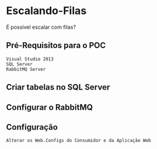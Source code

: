 # Escalando-Filas
É possível escalar com filas?

## Pré-Requisitos para o POC
    Visual Studio 2013
    SQL Server 
    RabbitMQ Server

## Criar tabelas no SQL Server
    
## Configurar o RabbitMQ

## Configuração
    Alterar os Web.Configs do Consumidor e da Aplicação Web


